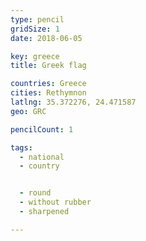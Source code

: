 ```yaml
---
type: pencil
gridSize: 1
date: 2018-06-05

key: greece
title: Greek flag

countries: Greece
cities: Rethymnon
latlng: 35.372276, 24.471587
geo: GRC

pencilCount: 1

tags:
  - national
  - country


  - round
  - without rubber
  - sharpened

---
```


